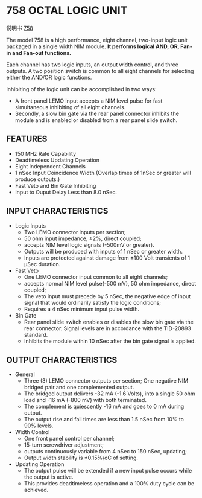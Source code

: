 <!-- 758.md --- 
;; 
;; Description: 
;; Author: Hongyi Wu(吴鸿毅)
;; Email: wuhongyi@qq.com 
;; Created: 五 2月 17 19:51:34 2017 (+0800)
;; Last-Updated: 四 6月  1 10:14:47 2017 (+0800)
;;           By: Hongyi Wu(吴鸿毅)
;;     Update #: 3
;; URL: http://wuhongyi.cn -->

# 758 OCTAL LOGIC UNIT

说明书 [758](/pdf/ElectronicsModules/PHILLIPS/758ds.pdf)


The model 758 is a high performance, eight channel, two-input logic unit packaged in a single width NIM module. **It performs logical AND, OR, Fan-in and Fan-out functions.**

Each channel has two logic inputs, an output width control, and three outputs. A two position switch is common to all eight channels for selecting either the AND/OR logic functions.

Inhibiting of the logic unit can be accomplished in two ways:  
- A front panel LEMO input accepts a NIM level pulse for fast simultaneous inhibiting of all eight channels.
- Secondly, a slow bin gate via the rear panel connector inhibits the module and is enabled or disabled from a rear panel slide switch.


## FEATURES

- 150 MHz Rate Capability
- Deadtimeless Updating Operation
- Eight Independent Channels
- 1 nSec Input Coincidence Width (Overlap times of 1nSec or greater will produce outputs.)
- Fast Veto and Bin Gate Inhibiting
- Input to Ouput Delay Less than 8.0 nSec.



## INPUT CHARACTERISTICS

- Logic Inputs
	- Two LEMO connector inputs per section;
	- 50 ohm input impedance, ±2%, direct coupled;
	- accepts NIM level logic signals (-500mV or greater).
	- Outputs will be produced with inputs of 1 nSec or greater width.
	- Inputs are protected against damage from ±100 Volt transients of 1 μSec duration.
- Fast Veto
	- One LEMO connector input common to all eight channels;
	- accepts normal NIM level pulse(-500 mV), 50 ohm impedance, direct coupled;
	- The veto input must precede by 5 nSec, the negative edge of input signal that would ordinarily satisfy the logic conditions;
	- Requires a 4 nSec minimum input pulse width.
- Bin Gate
	- Rear panel slide switch enables or disables the slow bin gate via the rear connector. Signal levels are in accordance with the TID-20893 standard.
	- Inhibits the module within 10 nSec after the bin gate signal is applied.


## OUTPUT CHARACTERISTICS

- General
	- Three (3) LEMO connector outputs per section; One negative NIM bridged pair and one complemented output.
	- The bridged output delivers -32 mA (-1.6 Volts), into a single 50 ohm load and -16 mA (-800 mV) with both terminated.
	- The complement is quiescently -16 mA and goes to 0 mA during output.
	- The output rise and fall times are less than 1.5 nSec from 10% to 90% levels.
- Width Control
	- One front panel control per channel;
	- 15-turn screwdriver adjustment;
	- outputs continuously variable from 4 nSec to 150 nSec, updating;
	- Output width stability is ±0.15%/oC of setting.
- Updating Operation
	- The output pulse will be extended if a new input pulse occurs while the output is active.
	- This provides deadtimeless operation and a 100% duty cycle can be achieved.




<!-- 758.md ends here -->
